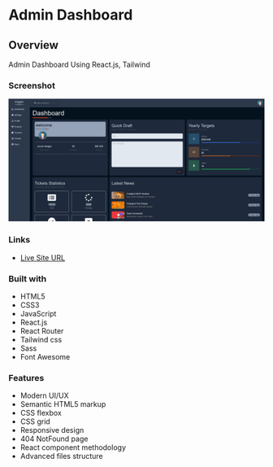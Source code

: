 # Admin Dashboard

## Overview

Admin Dashboard Using React.js, Tailwind

### Screenshot

![](./src/assets/screenshot.png)

### Links

- [Live Site URL](https://yossefdashboard.netlify.app/)

### Built with

- HTML5
- CSS3
- JavaScript
- React.js
- React Router
- Tailwind css
- Sass
- Font Awesome

### Features

- Modern UI/UX
- Semantic HTML5 markup
- CSS flexbox
- CSS grid
- Responsive design
- 404 NotFound page
- React component methodology
- Advanced files structure
